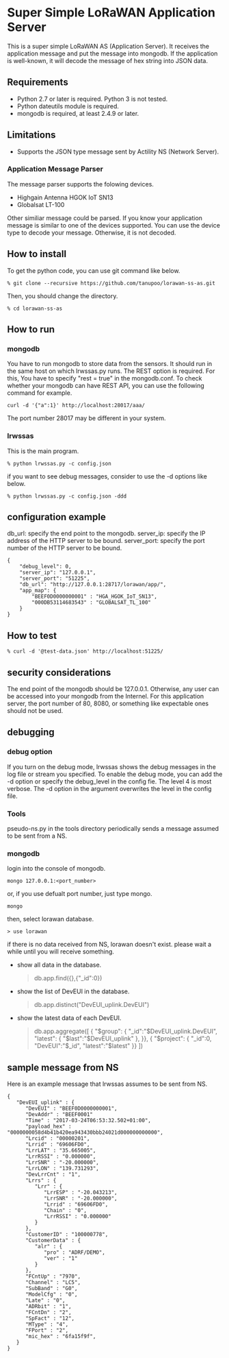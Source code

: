 Super Simple LoRaWAN Application Server
=======================================

This is a super simple LoRaWAN AS (Application Server).
It receives the application message and put the message into mongodb.
If the application is well-known, it will decode the message of hex string
into JSON data.

## Requirements

- Python 2.7 or later is required.  Python 3 is not tested.
- Python dateutils module is required.
- mongodb is required, at least 2.4.9 or later.

## Limitations

- Supports the JSON type message sent by Actility NS (Network Server).

### Application Message Parser

The message parser supports the folowing devices.

- Highgain Antenna HGOK IoT SN13
- Globalsat LT-100

Other similiar message could be parsed.
If you know your application message is similar to one of the devices supported.
You can use the device type to decode your message.
Otherwise, it is not decoded.

## How to install

To get the python code, you can use git command like below.

    % git clone --recursive https://github.com/tanupoo/lorawan-ss-as.git

Then, you should change the directory.

    % cd lorawan-ss-as

## How to run

### mongodb

You have to run mongodb to store data from the sensors.
It should run in the same host on which lrwssas.py runs.
The REST option is required.
For this, You have to specify "rest = true" in the mongodb.conf.
To check whether your mongodb can have REST API,
you can use the following command for example.

    curl -d '{"a":1}' http://localhost:28017/aaa/

The port number 28017 may be different in your system.

### lrwssas

This is the main program.

    % python lrwssas.py -c config.json

if you want to see debug messages, consider to use the -d options like below.

    % python lrwssas.py -c config.json -ddd

## configuration example

db_url: specify the end point to the mongodb.
server_ip: specify the IP address of the HTTP server to be bound.
server_port: specify the port number of the HTTP server to be bound.

    {
        "debug_level": 0,
        "server_ip": "127.0.0.1",
        "server_port": "51225",
        "db_url": "http://127.0.0.1:28717/lorawan/app/",
        "app_map": {
            "BEEF0D0000000001" : "HGA_HGOK_IoT_SN13",
            "000DB53114683543" : "GLOBALSAT_TL_100"
        }
    }

## How to test

    % curl -d '@test-data.json' http://localhost:51225/

## security considerations

The end point of the mongodb should be 127.0.0.1.
Otherwise, any user can be accessed into your mongodb from the Internel.
For this application server,
the port number of 80, 8080, or something like expectable ones
should not be used.

## debugging

### debug option

If you turn on the debug mode, lrwssas shows the debug messages
in the log file or stream you specified.
To enable the debug mode,
you can add the -d option or specify the debug_level in the config fie.
The level 4 is most verbose.
The -d option in the argument overwrites the level in the config file.

### Tools

pseudo-ns.py in the tools directory periodically sends a message
assumed to be sent from a NS.

### mongodb

login into the console of mongodb.

    mongo 127.0.0.1:<port_number>

or, if you use defualt port number, just type mongo.

    mongo

then, select lorawan database.

    > use lorawan

if there is no data received from NS, lorawan doesn't exist.
please wait a while until you will receive something.

- show all data in the database.

    > db.app.find({},{"_id":0})

- show the list of DevEUI in the database.

    > db.app.distinct("DevEUI_uplink.DevEUI")

- show the latest data of each DevEUI.

    > db.app.aggregate([
        { "$group": {
            "_id":"$DevEUI_uplink.DevEUI",
            "latest": { "$last":"$DevEUI_uplink" },
        }},
        { "$project": {
            "_id":0,
            "DevEUI":"$_id",
            "latest":"$latest"
        }}
        ])

## sample message from NS

Here is an example message that lrwssas assumes to be sent from NS.

    {
       "DevEUI_uplink" : {
          "DevEUI" : "BEEF0D0000000001",
          "DevAddr" : "BEEF0001"
          "Time" : "2017-03-24T06:53:32.502+01:00",
          "payload_hex" : "0000000058d4b41b420ea943430bbb24021d000000000000",
          "Lrcid" : "00000201",
          "Lrrid" : "69606FD0",
          "LrrLAT" : "35.665005",
          "LrrRSSI" : "0.000000",
          "LrrSNR" : "-20.000000",
          "LrrLON" : "139.731293",
          "DevLrrCnt" : "1",
          "Lrrs" : {
             "Lrr" : {
                "LrrESP" : "-20.043213",
                "LrrSNR" : "-20.000000",
                "Lrrid" : "69606FD0",
                "Chain" : "0",
                "LrrRSSI" : "0.000000"
             }
          },
          "CustomerID" : "100000778",
          "CustomerData" : {
             "alr" : {
                "pro" : "ADRF/DEMO",
                "ver" : "1"
             }
          },
          "FCntUp" : "7970",
          "Channel" : "LC5",
          "SubBand" : "G0",
          "ModelCfg" : "0",
          "Late" : "0",
          "ADRbit" : "1",
          "FCntDn" : "2",
          "SpFact" : "12",
          "MType" : "4",
          "FPort" : "2",
          "mic_hex" : "6fa15f9f",
       }
    }
